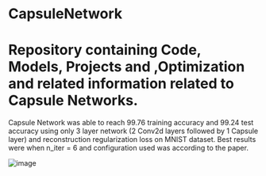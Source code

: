 # CapsuleNetwork
# Repository containing Code, Models, Projects and ,Optimization and related information related to Capsule Networks. 

Capsule Network was able to reach 99.76 training accuracy and 99.24 test accuracy using only 3 layer network (2 Conv2d layers followed by 1 Capsule layer) and reconstruction regularization loss on MNIST dataset. Best results were when n_iter = 6 and configuration used was according to the paper.

![image](https://user-images.githubusercontent.com/54640632/115640336-51be8780-a334-11eb-8745-945b082a4ff9.png)
